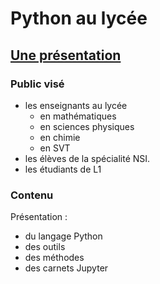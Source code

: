 # Python au lycée

## [Une présentation](http://htmlpreview.github.io/?https://github.com/FranckCHAMBON/Python-Lycee/blob/master/Python-Lyc%C3%A9e/Python-Lyc%C3%A9e.html)

### Public visé

- les enseignants au lycée
  - en mathématiques
  - en sciences physiques
  - en chimie
  - en SVT
- les élèves de la spécialité NSI.
- les étudiants de L1

### Contenu

Présentation :

- du langage Python
- des outils
- des méthodes
- des carnets Jupyter
